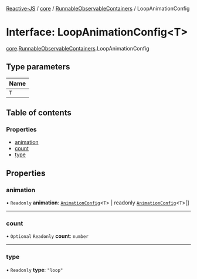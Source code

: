 [Reactive-JS](../README.md) / [core](../modules/core.md) / [RunnableObservableContainers](../modules/core.RunnableObservableContainers.md) / LoopAnimationConfig

# Interface: LoopAnimationConfig<T\>

[core](../modules/core.md).[RunnableObservableContainers](../modules/core.RunnableObservableContainers.md).LoopAnimationConfig

## Type parameters

| Name |
| :------ |
| `T` |

## Table of contents

### Properties

- [animation](core.RunnableObservableContainers.LoopAnimationConfig.md#animation)
- [count](core.RunnableObservableContainers.LoopAnimationConfig.md#count)
- [type](core.RunnableObservableContainers.LoopAnimationConfig.md#type)

## Properties

### animation

• `Readonly` **animation**: [`AnimationConfig`](../modules/core.RunnableObservableContainers.md#animationconfig)<`T`\> \| readonly [`AnimationConfig`](../modules/core.RunnableObservableContainers.md#animationconfig)<`T`\>[]

___

### count

• `Optional` `Readonly` **count**: `number`

___

### type

• `Readonly` **type**: ``"loop"``
